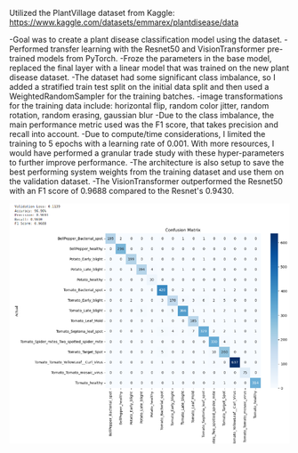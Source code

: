 Utilized the PlantVillage dataset from Kaggle: https://www.kaggle.com/datasets/emmarex/plantdisease/data

-Goal was to create a plant disease classification model using the dataset.
-Performed transfer learning with the Resnet50 and VisionTransformer pre-trained models from PyTorch.
-Froze the parameters in the base model, replaced the final layer with a linear model that was trained on the new plant disease dataset. 
-The dataset had some significant class imbalance, so I added a stratified train test split on the initial data split and then used a WeightedRandomSampler for the training batches. 
-image transformations for the training data include: horizontal flip, random color jitter, random rotation, random erasing, gaussian blur
-Due to the class imbalance, the main performance metric used was the F1 score, that takes precision and recall into account. 
-Due to compute/time considerations, I limited the training to 5 epochs with a learning rate of 0.001. With more resources, I would have performed a granular trade study with these hyper-parameters to further improve performance. 
-The architecture is also setup to save the best performing system weights from the training dataset and use them on the validation dataset.
-The VisionTransformer outperformed the Resnet50 with an F1 score of 0.9688 compared to the Resnet's 0.9430.

![Performance for the VisionTransformer based model](TransformerPerformance.png)

